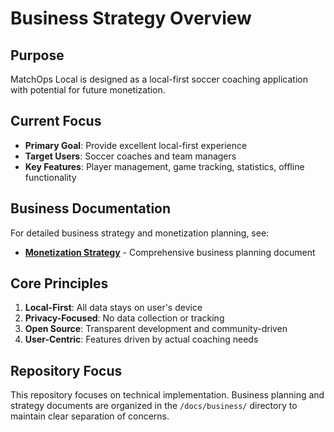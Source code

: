 # Business Strategy Overview

## Purpose
MatchOps Local is designed as a local-first soccer coaching application with potential for future monetization.

## Current Focus
- **Primary Goal**: Provide excellent local-first experience
- **Target Users**: Soccer coaches and team managers
- **Key Features**: Player management, game tracking, statistics, offline functionality

## Business Documentation
For detailed business strategy and monetization planning, see:
- **[Monetization Strategy](business/MONETIZATION_STRATEGY.md)** - Comprehensive business planning document

## Core Principles
1. **Local-First**: All data stays on user's device
2. **Privacy-Focused**: No data collection or tracking
3. **Open Source**: Transparent development and community-driven
4. **User-Centric**: Features driven by actual coaching needs

## Repository Focus
This repository focuses on technical implementation. Business planning and strategy documents are organized in the `/docs/business/` directory to maintain clear separation of concerns.